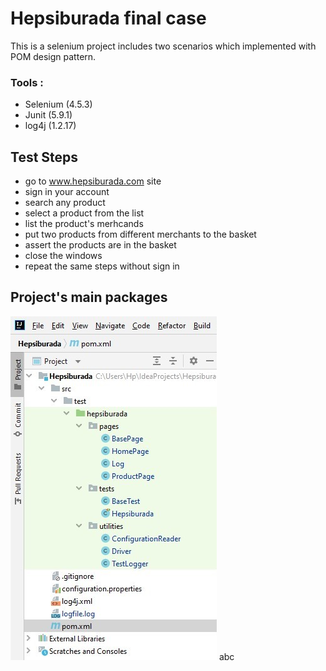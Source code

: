 #  Hepsiburada final case 
   This is a selenium project includes two scenarios which implemented with POM design pattern.
   ### Tools : 
   - Selenium (4.5.3)
   - Junit  (5.9.1)
   - log4j (1.2.17)
   
## Test Steps
- go to www.hepsiburada.com site
- sign in your account
- search any product
- select a product from the list
- list the product's merhcands
- put two products from different merchants to the basket
- assert the products are in the basket
- close the windows
- repeat the same steps without sign in

## Project's main packages
![image](project2.jpg)  abc




